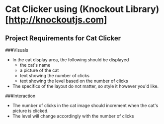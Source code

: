 Cat Clicker using (Knockout Library)[http://knockoutjs.com]
======================================

## Project Requirements for Cat Clicker

###Visuals

* In the cat display area, the following should be displayed
    - the cat's name
    - a picture of the cat
    - text showing the number of clicks
	- text showing the level based on the number of clicks
* The specifics of the layout do not matter, so style it however you'd like.

###Interaction

* The number of clicks in the cat image should increment when the cat's picture is clicked.
* The level will change accordingly with the number of clicks
